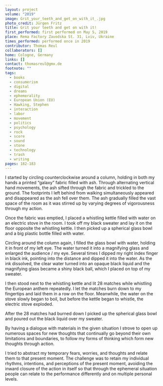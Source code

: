 ```yaml
---
layout: project
volume: "2019"
image: Grit_your_teeth_and_get_on_with_it_.jpg
photo_credit: Jürgen Fritz
title: Grit your teeth and get on with it!
first_performed: first performed on May 5, 2019
place: Rema Factory Zavodska St. 31, Lviv, Ukraine
times_performed: performed once in 2019
contributor: Thomas Reul
collaborators: []
home: Cologne, Germany
links: []
contact: thomasreul@gmx.de
footnote: ""
tags:
  - books
  - consumerism
  - digital
  - dreams
  - ephemerality
  - European Union (EU)
  - Hawking, Stephen
  - interaction
  - labor
  - movement
  - politics
  - psychology
  - rock
  - score
  - sound
  - stone
  - technology
  - trash
  - writing
pages: 182-183
---
```


I started by circling counterclockwise around a column, holding in both my hands a printed “galaxy” fabric filled with ash. Through alternating vertical hand movements, the ash sifted through the fabric and trickled to the ground. The footprints I left behind from walking simultaneously appeared and disappeared as the ash fell over them. The ash gradually filled the vast space of the room as it was stirred up by varying degrees of vigorousness through my action.

Once the fabric was emptied, I placed a whistling kettle filled with water on an electric stove in the room. I took off my black sweater and lay it on the floor opposite the whistling kettle. I then picked up a spherical glass bowl and a big plastic bottle filled with water.

Circling around the column again, I filled the glass bowl with water, holding it in front of my left eye. The water turned it into a magnifying glass and enlarged the audience / my eye. Several times I dipped my right index finger in black ink, pointing into the distance and dipped it into the water. As the ink dissolved, the clear water turned into an opaque black liquid and the magnifying glass became a shiny black ball, which I placed on top of my sweater.

I then stood next to the whistling kettle and lit 28 matches while whistling the European anthem repeatedly. I let the matches burn down to my fingertips and laid them in a row on the floor. Meanwhile, the water on the stove slowly began to boil, but before the kettle began to whistle, the electric stove exploded.

After the 28 matches had burned down I picked up the spherical glass bowl and poured out the black liquid over my sweater.

By having a dialogue with materials in the given situation I strove to open up numerous spaces for new thoughts that continually go beyond their own limitations and boundaries, to follow my forms of thinking which form new thoughts through action.

I tried to abstract my temporary fears, worries, and thoughts and relate them to that present moment. The challenge was to retain my individual rhythms, intentions, and perceptions of the present moment, avoiding the inward closure of the action in itself so that through the ephemeral situation people can relate to the performance differently and on multiple personal levels.
